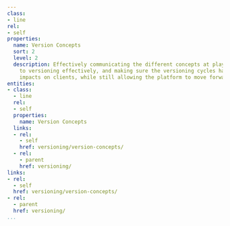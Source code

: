 ```yaml
---
class:
- line
rel:
- self
properties:
  name: Version Concepts
  sort: 2
  level: 2
  description: Effectively communicating the different concepts at play when it comes
    to versioning effectively, and making sure the versioning cycles have minimal
    impacts on clients, while still allowing the platform to move forward effectively.
entities:
- class:
  - line
  rel:
  - self
  properties:
    name: Version Concepts
  links:
  - rel:
    - self
    href: versioning/version-concepts/
  - rel:
    - parent
    href: versioning/
links:
- rel:
  - self
  href: versioning/version-concepts/
- rel:
  - parent
  href: versioning/
...
```

